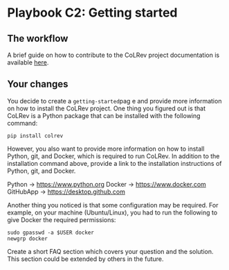 # Playbook C2: Getting started

## The workflow

A brief guide on how to contribute to the CoLRev project documentation is available [here](contribute-to-docs.md).

## Your changes

You decide to create a `getting-started`pag e and provide more information on how to install the CoLRev project. One thing you figured out is that CoLRev is a Python package that can be installed with the following command:

```
pip install colrev
```

However, you also want to provide more information on how to install Python, git, and Docker, which is required to run CoLRev. In addition to the installation command above, provide a link to the installation instructions of Python, git, and Docker.

Python -> https://www.python.org
Docker -> https://www.docker.com
GitHubApp -> https://desktop.github.com

Another thing you noticed is that some configuration may be required. For example, on your machine (Ubuntu/Linux), you had to run the following to give Docker the required permissions:

```
sudo gpasswd -a $USER docker
newgrp docker
```

Create a short FAQ section which covers your question and the solution. This section could be extended by others in the future.

